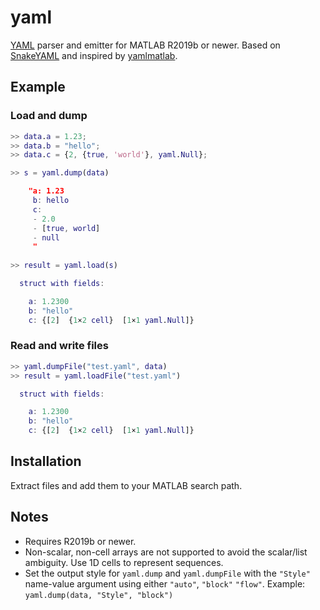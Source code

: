 # yaml
[YAML](https://yaml.org/) parser and emitter for MATLAB R2019b or newer. 
Based on [SnakeYAML](https://bitbucket.org/snakeyaml/snakeyaml/src/master/) and inspired by [yamlmatlab](https://code.google.com/archive/p/yamlmatlab/).

## Example
### Load and dump
```Matlab
>> data.a = 1.23;
>> data.b = "hello";
>> data.c = {2, {true, 'world'}, yaml.Null};

>> s = yaml.dump(data)

    "a: 1.23
     b: hello
     c:
     - 2.0
     - [true, world]
     - null
     "
   
>> result = yaml.load(s)

  struct with fields:

    a: 1.2300
    b: "hello"
    c: {[2]  {1×2 cell}  [1×1 yaml.Null]}
```

### Read and write files
```Matlab
>> yaml.dumpFile("test.yaml", data)
>> result = yaml.loadFile("test.yaml")

  struct with fields:

    a: 1.2300
    b: "hello"
    c: {[2]  {1×2 cell}  [1×1 yaml.Null]}
```
## Installation
Extract files and add them to your MATLAB search path.

## Notes
- Requires R2019b or newer.
- Non-scalar, non-cell arrays are not supported to avoid the scalar/list ambiguity. Use 1D cells to represent sequences.
- Set the output style for `yaml.dump` and `yaml.dumpFile` with the `"Style"` name-value argument using either `"auto"`, `"block"` `"flow"`. Example: `yaml.dump(data, "Style", "block")`